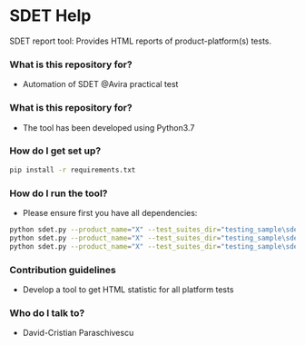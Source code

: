 # SDET Help #

SDET report tool: Provides HTML reports of product-platform(s) tests.


### What is this repository for? ###

* Automation of SDET @Avira practical test


### What is this repository for? ###

* The tool has been developed using Python3.7


### How do I get set up? ###

```bash
pip install -r requirements.txt
```

### How do I run the tool? ###

* Please ensure first you have all dependencies:
```bash
python sdet.py --product_name="X" --test_suites_dir="testing_sample\sdet" --report_type="1" --path_to_output_dir="output"
python sdet.py --product_name="X" --test_suites_dir="testing_sample\sdet" --report_type="2" --path_to_output_dir="output"
python sdet.py --product_name="X" --test_suites_dir="testing_sample\sdet" --report_type="3" --path_to_output_dir="output"
```

### Contribution guidelines ###

* Develop a tool to get HTML statistic for all platform tests


### Who do I talk to? ###

* David-Cristian Paraschivescu